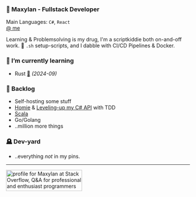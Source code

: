 ### 👋 Maxylan - Fullstack Developer 

Main Languages: `C#`, `React`
<br/>[@ me](mailto:maxylan@torpssons.se "maxylan@torpssons.se")

Learning & Problemsolving is my drug, I'm a scriptkiddie both on-and-off work. 🫶 `.sh` setup-scripts, and I dabble with CI/CD Pipelines & Docker.

### 🌱 I’m currently learning 

* Rust [🦀](https://doc.rust-lang.org/book/ "The Rust Programming Language") *(2024-09)*

### 🤔 Backlog 

* Self-hosting some stuff
* [Homie](https://github.com/Maxylan/Homie) & [Leveling-up my C# API](https://github.com/Maxylan/Homie/tree/master/src/proxy "My C# Web API") with TDD
* [Scala](https://github.com/Maxylan/Homie/tree/master/src/proxy "My reverse-proxy app written in scala")
* Go/Golang
* ..million more things

### 🪦 Dev-yard

* ..everything *not* in my pins.

---

<a href="https://stackoverflow.com/users/17733690/maxylan"><img src="https://stackoverflow.com/users/flair/17733690.png" width="208" height="58" alt="profile for Maxylan at Stack Overflow, Q&amp;A for professional and enthusiast programmers" title="profile for Maxylan at Stack Overflow, Q&amp;A for professional and enthusiast programmers"></a>
